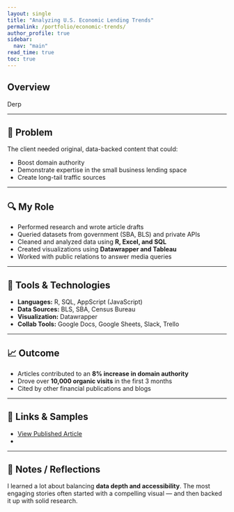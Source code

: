 ```yaml
---
layout: single
title: "Analyzing U.S. Economic Lending Trends"
permalink: /portfolio/economic-trends/
author_profile: true
sidebar:
  nav: "main"
read_time: true
toc: true
---
```

## Overview  
Derp

---

## 🧠 Problem
The client needed original, data-backed content that could:
- Boost domain authority
- Demonstrate expertise in the small business lending space
- Create long-tail traffic sources

---

## 🔍 My Role  
- Performed research and wrote article drafts  
- Queried datasets from government (SBA, BLS) and private APIs  
- Cleaned and analyzed data using **R, Excel, and SQL**  
- Created visualizations using **Datawrapper and Tableau**  
- Worked with public relations to answer media queries

---

## 🔧 Tools & Technologies  
- **Languages:** R, SQL, AppScript (JavaScript)  
- **Data Sources:** BLS, SBA, Census Bureau  
- **Visualization:** Datawrapper  
- **Collab Tools:** Google Docs, Google Sheets, Slack, Trello

---

## 📈 Outcome
- Articles contributed to an **8% increase in domain authority**
- Drove over **10,000 organic visits** in the first 3 months
- Cited by other financial publications and blogs

---

## 📎 Links & Samples  
- [View Published Article](#)  
-

---

## 💬 Notes / Reflections
I learned a lot about balancing **data depth and accessibility**. The most engaging stories often started with a compelling visual — and then backed it up with solid research.

